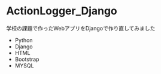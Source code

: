 # ActionLogger_Django
学校の課題で作ったWebアプリをDjangoで作り直してみました
- Python
- Django
- HTML
- Bootstrap
- MYSQL
